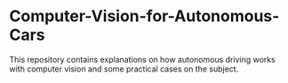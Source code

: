 # Computer-Vision-for-Autonomous-Cars
This repository contains explanations on how autonomous driving works with computer vision and some practical cases on the subject.
